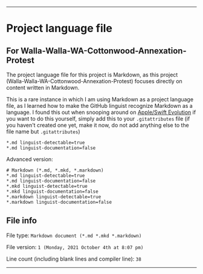 
***

# Project language file

## For Walla-Walla-WA-Cottonwood-Annexation-Protest

The project language file for this project is Markdown, as this project (Walla-Walla-WA-Cottonwood-Annexation-Protest) focuses directly on content written in Markdown.

This is a rare instance in which I am using Markdown as a project language file, as I learned how to make the GitHub linguist recognize Markdown as a language. I found this out when snooping around on [Apple/Swift Evolution](https://github.com/apple/swift-evolution/blob/main/.gitattributes) if you want to do this yourself, simply add this to your `.gitattributes` file (if you haven't created one yet, make it now, do not add anything else to the file name but `.gitattributes`)

```gitattributes
*.md linguist-detectable=true
*.md linguist-documentation=false
```

Advanced version:

```gitattributes
# Markdown (*.md, *.mkd, *.markdown)
*.md linguist-detectable=true
*.md linguist-documentation=false
*.mkd linguist-detectable=true
*.mkd linguist-documentation=false
*.markdown linguist-detectable=true
*.markdown linguist-documentation=false
```

## File info

File type: `Markdown document (*.md *.mkd *.markdown)`

File version: `1 (Monday, 2021 October 4th at 8:07 pm)`

Line count (including blank lines and compiler line): `38`

***

